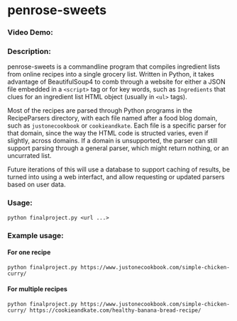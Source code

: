 # penrose-sweets
### Video Demo:  <URL HERE>
### Description:

penrose-sweets is a commandline program that compiles ingredient lists from online recipes into a single grocery list. Written in Python, it takes advantage of BeautifulSoup4 to comb through a website for either a JSON file embedded in a `<script>` tag or for key words, such as `Ingredients` that clues for an ingredient list HTML object (usually in `<ul>` tags).

Most of the recipes are parsed through Python programs in the RecipeParsers directory, with each file named after a food blog domain, such as `justonecookbook` or `cookieandkate`. Each file is a specific parser for that domain, since the way the HTML code is structed varies, even if slightly, across domains. If a domain is unsupported, the parser can still support parsing through a general parser, which might return nothing, or an uncurrated list.

Future iterations of this will use a database to support caching of results, be turned into using a web interfact, and allow requesting or updated parsers based on user data.

### Usage:

```
python finalproject.py <url ...>
```

### Example usage:

#### For one recipe
```
python finalproject.py https://www.justonecookbook.com/simple-chicken-curry/
```

#### For multiple recipes
```
python finalproject.py https://www.justonecookbook.com/simple-chicken-curry/ https://cookieandkate.com/healthy-banana-bread-recipe/
```